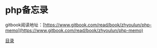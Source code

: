 # php备忘录

gitbook阅读地址：[https://www.gitbook.com/read/book/zhyoulun/php-memo](https://www.gitbook.com/read/book/zhyoulun/php-memo)

[目录](SUMMARY.md)
